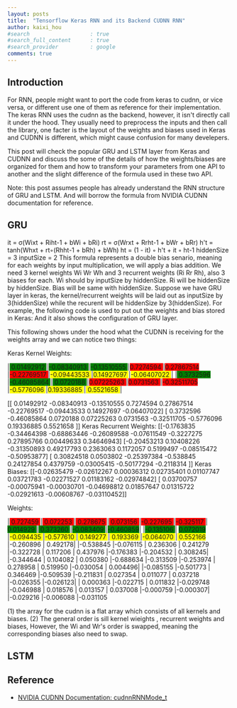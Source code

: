 ```yaml
---
layout: posts
title:  "Tensorflow Keras RNN and its Backend CUDNN RNN"
author: kaixi_hou
#search                   : true
#search_full_content      : true
#search_provider          : google
comments: true
---
```

## Introduction
For RNN, people might want to port the code from keras to cudnn, or vice versa,
or different use one of them as reference for their implementation. The keras RNN
uses the cudnn as the backend, however, it isn't directly call it under the hood.
They usually need to preprocess the inputs and then call the library, one facter
is the layout of the weights and biases used in Keras and CUDNN is different,
which might cause confusion for many develepers.

This post will check the popular GRU and LSTM layer from Keras and CUDNN and discuss
the some of the details of how the weights/biases are organized for them and how
to transform your parameters from one API to another and the slight difference
of the formula used in these two API.

Note: this post assumes people has already understand the RNN structure of GRU
and LSTM. And will borrow the formula from NVIDIA CUDNN documentation for reference.

## GRU
it = σ(Wixt + Riht-1 + bWi + bRi)
rt = σ(Wrxt + Rrht-1 + bWr + bRr)
h't = tanh(Whxt + rt◦(Rhht-1 + bRh) + bWh)
ht = (1 - it) ◦ h't + it ◦ ht-1
hiddenSize  = 3
inputSize  = 2
This formula represents a double bias senario, meaning for each weights by input multiplication, we will apply a bias addition.
We need 3 kernel weights Wi Wr Wh and 3 recurrent weights (Ri Rr Rh), also 3 biases for each.
Wi should by inputSize by hiddenSize. Ri will be hiddenSize by hiddenSize. Bias will be same with hiddenSize.
Suppose we have GRU layer in keras, the kernel/recurrent weights will be laid out as inputSize by 3(hiddenSize) while the recurent will be hiddenSize by 3(hiddenSize).
For example, the following code is used to put out the weights and bias stored in Keras:
And it also shows the configuration of GRU layer.

This following shows under the hood what the CUDNN is receiving for the weights array and we can notice two things:

Keras Kernel Weights: 


|<span style="background-color: green"> 0.01492912 </span>|<span style="background-color: green">-0.08340913 </span>|<span style="background-color: green">-0.13510555 </span>|<span style="background-color: red">0.7274594   </span>|<span style="background-color: red">0.27867514 </span>|<span style="background-color: red">-0.22769517 </span>|<span style="background-color: yellow">-0.09443533 </span>|<span style="background-color: yellow">0.14927697 </span>|<span style="background-color: yellow">-0.06407022 </span>|
|<span style="background-color: green"> 0.3732596  </span>|<span style="background-color: green">-0.46085864 </span>|<span style="background-color: green"> 0.0720188  </span>|<span style="background-color: red">0.07225263  </span>|<span style="background-color: red">0.0731563  </span>|<span style="background-color: red">-0.32511705 </span>|<span style="background-color: yellow">-0.5776096  </span>|<span style="background-color: yellow">0.19336885 </span>|<span style="background-color: yellow"> 0.5521658  </span>|

[[ 0.01492912 -0.08340913 -0.13510555  0.7274594   0.27867514 -0.22769517 -0.09443533  0.14927697 -0.06407022]
 [ 0.3732596  -0.46085864  0.0720188   0.07225263  0.0731563  -0.32511705 -0.5776096   0.19336885  0.5521658 ]]
Keras Recurrent Weights: 
[[-0.1763835  -0.34464398 -0.68863446 -0.26089588 -0.07611549 -0.3227275 0.27895766  0.00449633  0.34646943]
 [-0.20453213  0.10408226 -0.31350893  0.49217793  0.2363063   0.1172057 0.5199497  -0.08515472 -0.50953877]
 [ 0.30824518  0.0503802  -0.25397384 -0.538845    0.24127854  0.4379759 -0.03005415 -0.50177294 -0.2118314 ]]
Keras Biases: 
[[-0.02635479 -0.02612267  0.00036312  0.02735401  0.01107747  0.03721783 -0.02271527  0.01183162 -0.02974842]
 [ 0.03700757 -0.00075941 -0.00030701 -0.04698812  0.01857647  0.01315722 -0.02921613 -0.00608767 -0.03110452]]

Weights:

|<span style="background-color: red"> 0.727459 </span>|<span style="background-color: red"> 0.072253 </span>|<span style="background-color: red"> 0.278675 </span>|<span style="background-color: red"> 0.073156 </span>|<span style="background-color: red">-0.227695 </span>|<span style="background-color: red">-0.325117 </span>|<span style="background-color: green"> 0.014929 </span>|<span style="background-color: green"> 0.373260 </span>|<span style="background-color: green">-0.083409 </span>|<span style="background-color: green">-0.460859</span>|
|<span style="background-color: green">-0.135106 </span>| <span style="background-color: green">0.072019 </span>|<span style="background-color: yellow">-0.094435 </span>|<span style="background-color: yellow">-0.577610 </span>|<span style="background-color: yellow"> 0.149277 </span>|<span style="background-color: yellow"> 0.193369 </span>|<span style="background-color: yellow">-0.064070 </span>|<span style="background-color: yellow"> 0.552166 </span>|-0.260896 | 0.492178|
|-0.538845 |-0.076115 | 0.236306 | 0.241279 |-0.322728 | 0.117206 | 0.437976 |-0.176383 |-0.204532 | 0.308245|
|-0.344644 | 0.104082 | 0.050380 |-0.688634 |-0.313509 |-0.253974 | 0.278958 | 0.519950 |-0.030054 | 0.004496|
|-0.085155 |-0.501773 | 0.346469 |-0.509539 |-0.211831 | 0.027354 | 0.011077 | 0.037218 |-0.026355 |-0.026123|
| 0.000363 |-0.022715 | 0.011832 |-0.029748 |-0.046988 | 0.018576 | 0.013157 | 0.037008 |-0.000759 |-0.000307|
|-0.029216 |-0.006088 |-0.031105

(1) the array for the cudnn is a flat array which consists of all kernels and biases.
(2) The general order is sill kernel wieights , recurrent weights and biases, However, the Wi and Wr's order is swapped, meaning the corresponding biases also need to swap.

## LSTM

## Reference
* [NVIDIA CUDNN Documentation: cudnnRNNMode_t](https://docs.nvidia.com/deeplearning/cudnn/api/index.html#cudnnRNNMode_t)

